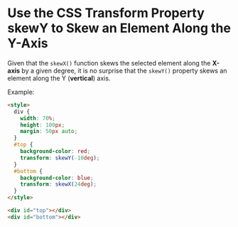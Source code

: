 # Use the CSS Transform Property skewY to Skew an Element Along the Y-Axis

Given that the `skewX()` function skews the selected element along the **X-axis** by a given degree, it is no surprise that the `skewY()` property skews an element along the Y (**vertical**) axis.

Example:

```html
<style>
  div {
    width: 70%;
    height: 100px;
    margin: 50px auto;
  }
  #top {
    background-color: red;
    transform: skewY(-10deg);
  }
  #bottom {
    background-color: blue;
    transform: skewX(24deg);
  }
</style>

<div id="top"></div>
<div id="bottom"></div>
```
